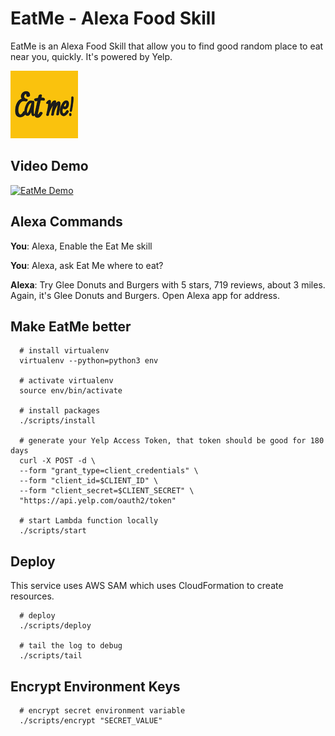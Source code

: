 # EatMe - Alexa Food Skill
EatMe is an Alexa Food Skill that allow you to find good random place to eat near you, quickly. It's powered by Yelp.

![logo](assets/eatme_logo_108.png)

## Video Demo
[![EatMe Demo](http://img.youtube.com/vi/CJoA8alJ-K0/0.jpg)](http://www.youtube.com/watch?v=CJoA8alJ-K0)

## Alexa Commands

**You**: Alexa, Enable the Eat Me skill

**You**: Alexa, ask Eat Me where to eat?

**Alexa**: Try Glee Donuts and Burgers with 5 stars, 719 reviews, about 3 miles.
Again, it's Glee Donuts and Burgers. Open Alexa app for address.


## Make EatMe better

```shell
  # install virtualenv
  virtualenv --python=python3 env

  # activate virtualenv
  source env/bin/activate

  # install packages
  ./scripts/install

  # generate your Yelp Access Token, that token should be good for 180 days
  curl -X POST -d \
  --form "grant_type=client_credentials" \
  --form "client_id=$CLIENT_ID" \
  --form "client_secret=$CLIENT_SECRET" \
  "https://api.yelp.com/oauth2/token"

  # start Lambda function locally
  ./scripts/start

```

## Deploy

This service uses AWS SAM which uses CloudFormation to create resources.

```shell
  # deploy
  ./scripts/deploy

  # tail the log to debug
  ./scripts/tail

```

## Encrypt Environment Keys

```shell
  # encrypt secret environment variable
  ./scripts/encrypt "SECRET_VALUE"

```